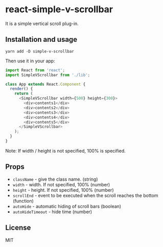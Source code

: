 # react-simple-v-scrollbar

It is a simple vertical scroll plug-in.

## Installation and usage

```
yarn add -D simple-v-scrollbar
```

Then use it in your app:

```js
import React from 'react';
import SimpleVScrollbar from './lib';

class App extends React.Component {
  render() {
    return (
      <SimpleVScrollbar width={500} height={300}>
        <div>contents1</div>
        <div>contents2</div>
        <div>contents3</div>
        <div>contents4</div>
        <div>contents5</div>
      </SimpleVScrollbar>
    );
  }
}
```
Note: If width / height is not specified, 100% is specified.

## Props

* `className` - give the class name. (string)
* `width` - width. If not specified, 100% (number)
* `height` - height. If not specified, 100% (number)
* `scrollEnd` - event to be executed when the scroll reaches the bottom (function)
* `autoHide` - automatic hiding of scroll bars (boolean)
* `autoHideTimeout` - hide time (number)

## License

MIT
